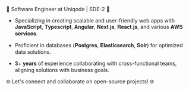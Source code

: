


🚀 Software Engineer at Uniqode | SDE-2 🚀

- Specializing in creating scalable and user-friendly web apps with 𝐉𝐚𝐯𝐚𝐒𝐜𝐫𝐢𝐩𝐭, 𝐓𝐲𝐩𝐞𝐬𝐜𝐫𝐢𝐩𝐭, 𝐀𝐧𝐠𝐮𝐥𝐚𝐫, 𝐍𝐞𝐱𝐭.𝐣𝐬, 𝐑𝐞𝐚𝐜𝐭.𝐣𝐬, and various 𝐀𝐖𝐒 𝐬𝐞𝐫𝐯𝐢𝐜𝐞𝐬.

- Proficient in databases (𝐏𝐨𝐬𝐭𝐠𝐫𝐞𝐬, 𝐄𝐥𝐚𝐬𝐭𝐢𝐜𝐬𝐞𝐚𝐫𝐜𝐡, 𝐒𝐨𝐥𝐫) for optimized data solutions.

- 𝟑+ 𝐲𝐞𝐚𝐫𝐬 of experience collaborating with cross-functional teams, aligning solutions with business goals.

🌐 Let's connect and collaborate on open-source projects! 🌐





<!-- 
**ruch ivora/ruchivora** is a ✨ _special_ ✨ repository because its `README.md` (this file) appears on your GitHub profile.

Here are some ideas to get you started:

- 🔭 I’m currently working on ...
- 🌱 I’m currently learning ...
- 👯 I’m looking to collaborate on ...
- 🤔 I’m looking for help with ...
- 💬 Ask me about ...
- 📫 How to reach me: ...
- 😄 Pronouns: ...
- ⚡ Fun fact: ... 
 
 -->
